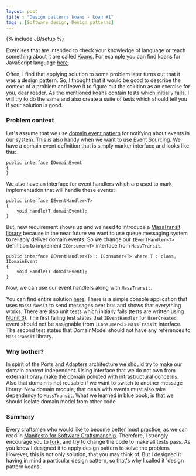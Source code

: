 ```yaml
---
layout: post
title : "Design patterns koans - koan #1"
tags : [Software design, Design patterns]
---
```

{% include JB/setup %}

Exercises that are intended to check your knowledge of language or teach something about it are called [Koans](https://en.wikipedia.org/wiki/K%C5%8Dan). For example you can find koans for JavaScript language [here](https://github.com/liammclennan/JavaScript-Koans). 

Often, I find that applying solution to some problem later turns out that it was a design pattern. So, I thought that it would be good to describe the context of a problem and leave it to figure out the solution as an exercise for you, dear reader. As the mentioned koans contain tests which initially fails, I will try to do the same and also create a suite of tests which should tell you if your solution is good.

### Problem context
Let's assume that we use [domain event pattern](http://martinfowler.com/eaaDev/DomainEvent.html) for notifying about events in our system. This is also handy when we want to use [Event Sourcing](http://martinfowler.com/eaaDev/EventSourcing.html). We have a domain event definition that is simply marker interface and looks like this:

<div class="highlight"><pre><code class="language-csharp" data-lang="csharp"><span class="k">public</span> <span class="k">interface</span> <span class="nc">IDomainEvent</span>
<span class="p">{</span>
<span class="p">}</span>
</code></pre></div>

We also have an interface for event handlers which are used to mark implementation that will handle these events:

<div class="highlight"><pre><code class="language-csharp" data-lang="csharp"><span class="k">public</span> <span class="k">interface</span> <span class="nc">IEventHandler</span><span class="p">&lt;</span><span class="nc">T</span><span class="p">&gt;</span>
<span class="p">{</span>
    <span class="k">void</span> <span class="nf">Handle</span><span class="p">(</span><span class="nc">T</span> <span class="n">domainEvent</span><span class="p">);</span>
<span class="p">}</span>
</code></pre></div>

But, new requirement shows up and we need to introduce a [MassTransit library](https://github.com/MassTransit/MassTransit) because in the near future we want to use queue messaging system to reliably deliver domain events. So we change our `IEventHandler<T>` definition to implement `IConsumer<T>` interface from `MassTransit`.

<div class="highlight"><pre><code class="language-csharp" data-lang="csharp"><span class="k">public</span> <span class="k">interface</span> <span class="nc">IEventHandler</span><span class="p">&lt;</span><span class="nc">T</span><span class="p">&gt;</span> <span class="p">:</span> <span class="nc">IConsumer</span><span class="p">&lt;</span><span class="nc">T</span><span class="p">&gt;</span> <span class="k">where</span> <span class="nc">T</span> <span class="p">:</span> <span class="k">class</span><span class="p">,</span> <span class="nc">IDomainEvent</span>
<span class="p">{</span>
    <span class="k">void</span> <span class="nf">Handle</span><span class="p">(</span><span class="nc">T</span> <span class="n">domainEvent</span><span class="p">);</span>
<span class="p">}</span>
</code></pre></div>

Now, we can use our event handlers along with `MassTransit`.

You can find entire solution [here](https://github.com/baks/DesignPatternsKoans/tree/master/KoanOne). There is a simple console application that uses `MassTransit` to send messages over bus and shows that everything works. There are also unit tests which initially fails (tests are written using [NUnit 3](https://github.com/nunit/nunit)). The first failing test states that `IEventHandler` for `UserCreated` event should not be assignable from `IConsumer<T>` `MassTransit` interface. The second test states that DomainModel should not have any references to `MassTransit` library.

### Why bother?
In spirit of the Ports and Adapters architecture we should try to make our domain context independent. Using interface that we do not own from external library make the domain polluted with infrastructural concerns. Also that domain is not reusable if we want to switch to another message library. New domain module, that deals with events must also take dependency to `MassTransit`. What we learned in blue book, is that we should isolate domain model from other code.

### Summary
Every craftsmen who would like to become better must practice, as we can read in [Manifesto for Software Craftsmanship](http://manifesto.softwarecraftsmanship.org/). Therefore, I strongly encourage you to [fork](https://github.com/baks/DesignPatternsKoans#fork-destination-box), and try to change the code to make all tests pass. As you know I designed it to apply design pattern to solve the problem. However, this is not only solution, that you may think of. But I designed it having in mind a particular design pattern, so that's why I called it 'design pattern koans'.
